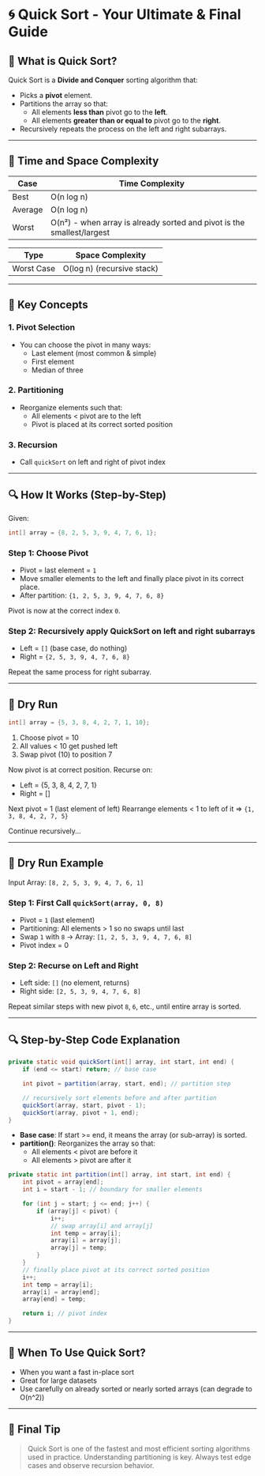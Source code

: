 # 🌀 Quick Sort - Your Ultimate & Final Guide

## 📌 What is Quick Sort?
Quick Sort is a **Divide and Conquer** sorting algorithm that:
- Picks a **pivot** element.
- Partitions the array so that:
    - All elements **less than** pivot go to the **left**.
    - All elements **greater than or equal to** pivot go to the **right**.
- Recursively repeats the process on the left and right subarrays.

---

## 🧠 Time and Space Complexity
| Case | Time Complexity |
|------|------------------|
| Best | O(n log n)       |
| Average | O(n log n)    |
| Worst | O(n²) - when array is already sorted and pivot is the smallest/largest |

| Type | Space Complexity |
|------|------------------|
| Worst Case | O(log n) (recursive stack) |

---

## 🔧 Key Concepts
### 1. **Pivot Selection**
- You can choose the pivot in many ways:
    - Last element (most common & simple)
    - First element
    - Median of three

### 2. **Partitioning**
- Reorganize elements such that:
    - All elements < pivot are to the left
    - Pivot is placed at its correct sorted position

### 3. **Recursion**
- Call `quickSort` on left and right of pivot index

---

## 🔍 How It Works (Step-by-Step)
Given:
```java
int[] array = {8, 2, 5, 3, 9, 4, 7, 6, 1};
```

### Step 1: Choose Pivot
- Pivot = last element = `1`
- Move smaller elements to the left and finally place pivot in its correct place.
- After partition: `{1, 2, 5, 3, 9, 4, 7, 6, 8}`

Pivot is now at the correct index `0`.

### Step 2: Recursively apply QuickSort on left and right subarrays
- Left = `[]` (base case, do nothing)
- Right = `{2, 5, 3, 9, 4, 7, 6, 8}`

Repeat the same process for right subarray.

---

## 🔄 Dry Run
```java
int[] array = {5, 3, 8, 4, 2, 7, 1, 10};
```
1. Choose pivot = 10
2. All values < 10 get pushed left
3. Swap pivot (10) to position 7

Now pivot is at correct position. Recurse on:
- Left = {5, 3, 8, 4, 2, 7, 1}
- Right = []

Next pivot = 1 (last element of left)
Rearrange elements < 1 to left of it => `{1, 3, 8, 4, 2, 7, 5}`

Continue recursively...

---

## 🧪 Dry Run Example

Input Array: `[8, 2, 5, 3, 9, 4, 7, 6, 1]`

### Step 1: First Call `quickSort(array, 0, 8)`
- Pivot = `1` (last element)
- Partitioning: All elements > 1 so no swaps until last
- Swap `1` with `8` → Array: `[1, 2, 5, 3, 9, 4, 7, 6, 8]`
- Pivot index = 0

### Step 2: Recurse on Left and Right
- Left side: `[]` (no element, returns)
- Right side: `[2, 5, 3, 9, 4, 7, 6, 8]`

Repeat similar steps with new pivot `8`, `6`, etc., until entire array is sorted.

---

## 🔍 Step-by-Step Code Explanation
```java
private static void quickSort(int[] array, int start, int end) {
    if (end <= start) return; // base case

    int pivot = partition(array, start, end); // partition step

    // recursively sort elements before and after partition
    quickSort(array, start, pivot - 1);
    quickSort(array, pivot + 1, end);
}
```

- **Base case**: If start >= end, it means the array (or sub-array) is sorted.
- **partition()**: Reorganizes the array so that:
    - All elements < pivot are before it
    - All elements > pivot are after it

```java
private static int partition(int[] array, int start, int end) {
    int pivot = array[end];
    int i = start - 1; // boundary for smaller elements

    for (int j = start; j <= end; j++) {
        if (array[j] < pivot) {
            i++;
            // swap array[i] and array[j]
            int temp = array[i];
            array[i] = array[j];
            array[j] = temp;
        }
    }
    // finally place pivot at its correct sorted position
    i++;
    int temp = array[i];
    array[i] = array[end];
    array[end] = temp;

    return i; // pivot index
}
```

---

## 🧾 When To Use Quick Sort?
- When you want a fast in-place sort
- Great for large datasets
- Use carefully on already sorted or nearly sorted arrays (can degrade to O(n^2))

---

## 💬 Final Tip
> Quick Sort is one of the fastest and most efficient sorting algorithms used in practice. Understanding partitioning is key. Always test edge cases and observe recursion behavior.

